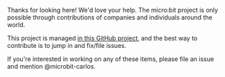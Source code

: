 Thanks for looking here! We'd love your help. The micro:bit project is only
possible through contributions of companies and individuals around the world.

This project is managed [in this GitHub project](https://github.com/microbit-foundation/microbit-fs), and the best way to contribute
is to jump in and fix/file issues.

If you're interested in working on any of these items, please file an issue
and mention @microbit-carlos.
